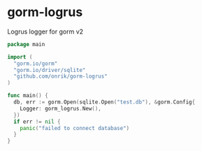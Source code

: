 # gorm-logrus
Logrus logger for gorm v2

```go
package main

import (
  "gorm.io/gorm"
  "gorm.io/driver/sqlite"
  "github.com/onrik/gorm-logrus"
)

func main() {
  db, err := gorm.Open(sqlite.Open("test.db"), &gorm.Config{
    Logger: gorm_logrus.New(),
  })
  if err != nil {
    panic("failed to connect database")
  }
}
```
